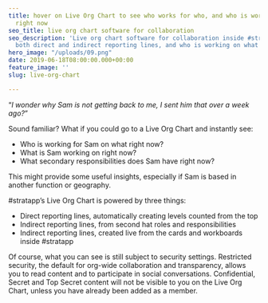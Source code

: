 ```yaml
---
title: hover on Live Org Chart to see who works for who, and who is working on what
  right now
seo_title: live org chart software for collaboration
seo_description: 'Live org chart software for collaboration inside #stratapp. Includes
  both direct and indirect reporting lines, and who is working on what right now.'
hero_image: "/uploads/09.png"
date: 2019-06-18T08:00:00.000+00:00
feature_image: ''
slug: live-org-chart

---
```

“_I wonder why Sam is not getting back to me, I sent him that over a week ago?_”

Sound familiar? What if you could go to a Live Org Chart and instantly see:

* Who is working for Sam on what right now?
* What is Sam working on right now?
* What secondary responsibilities does Sam have right now?

This might provide some useful insights, especially if Sam is based in another function or geography.

\#stratapp’s Live Org Chart is powered by three things:

* Direct reporting lines, automatically creating levels counted from the top
* Indirect reporting lines, from second hat roles and responsibilities
* Indirect reporting lines, created live from the cards and workboards inside #stratapp

Of course, what you can see is still subject to security settings. Restricted security, the default for org-wide collaboration and transparency, allows you to read content and to participate in social conversations. Confidential, Secret and Top Secret content will not be visible to you on the Live Org Chart, unless you have already been added as a member.